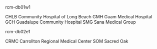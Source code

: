 rcm-db01w1

CHLB Community Hospital of Long Beach
GMH Guam Medical Hospital
GCH Guadalupe Community Hospital
SMG Sana Medical Group

rcm-db02e1

CRMC Carrollton Regional Medical Center
SOM Sacred Oak

